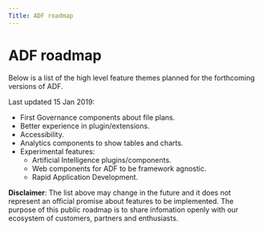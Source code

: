 ```yaml
---
Title: ADF roadmap
---
```


# ADF roadmap

Below is a list of the high level feature themes planned for the forthcoming versions of ADF.

Last updated 15 Jan 2019:

- First Governance components about file plans.
- Better experience in plugin/extensions.
- Accessibility.
- Analytics components to show tables and charts.
- Experimental features:
    - Artificial Intelligence plugins/components.
    - Web components for ADF to be framework agnostic.
    - Rapid Application Development.



**Disclaimer**: The list above may change in the future and it does not
represent an official promise about features to be implemented. The purpose
of this public roadmap is to share infomation openly with our ecosystem
of customers, partners and enthusiasts.

